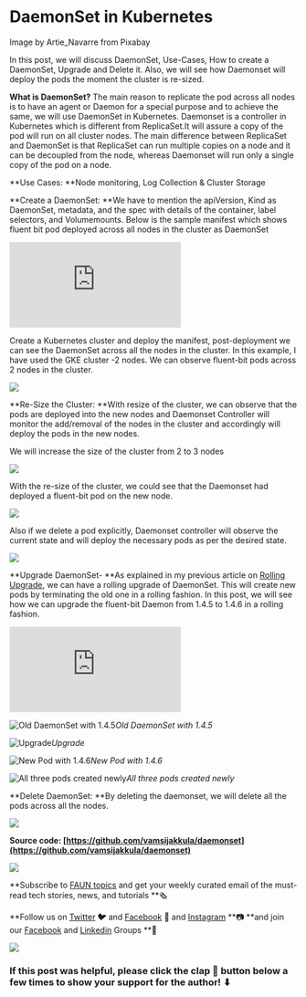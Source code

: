 
# DaemonSet in Kubernetes

Image by Artie_Navarre from Pixabay

In this post, we will discuss DaemonSet, Use-Cases, How to create a DaemonSet, Upgrade and Delete it. Also, we will see how Daemonset will deploy the pods the moment the cluster is re-sized.

**What is DaemonSet?** The main reason to replicate the pod across all nodes is to have an agent or Daemon for a special purpose and to achieve the same, we will use DaemonSet in Kubernetes. Daemonset is a controller in Kubernetes which is different from ReplicaSet.It will assure a copy of the pod will run on all cluster nodes. The main difference between ReplicaSet and DaemonSet is that ReplicaSet can run multiple copies on a node and it can be decoupled from the node, whereas Daemonset will run only a single copy of the pod on a node.

**Use Cases: **Node monitoring, Log Collection & Cluster Storage

**Create a DaemonSet: **We have to mention the apiVersion, Kind as DaemonSet, metadata, and the spec with details of the container, label selectors, and Volumemounts. Below is the sample manifest which shows fluent bit pod deployed across all nodes in the cluster as DaemonSet

<iframe src="https://medium.com/media/de8bf768fc27f3620e3859456487bdab" frameborder=0></iframe>

Create a Kubernetes cluster and deploy the manifest, post-deployment we can see the DaemonSet across all the nodes in the cluster. In this example, I have used the GKE cluster -2 nodes. We can observe fluent-bit pods across 2 nodes in the cluster.

![](https://cdn-images-1.medium.com/max/2000/1*Ho_iWoLxRtYqal8u_TFSBQ.png)

**Re-Size the Cluster: **With resize of the cluster, we can observe that the pods are deployed into the new nodes and Daemonset Controller will monitor the add/removal of the nodes in the cluster and accordingly will deploy the pods in the new nodes.

We will increase the size of the cluster from 2 to 3 nodes

![](https://cdn-images-1.medium.com/max/2000/1*KtghIumeyxYeu4EY63WETQ.png)

With the re-size of the cluster, we could see that the Daemonset had deployed a fluent-bit pod on the new node.

![](https://cdn-images-1.medium.com/max/2000/1*ftl5sc8wwPt4NQnddNyLqg.png)

Also if we delete a pod explicitly, Daemonset controller will observe the current state and will deploy the necessary pods as per the desired state.

![](https://cdn-images-1.medium.com/max/2000/1*Lp6-xLMgi4lKEtO9UnlkEQ.png)

**Upgrade DaemonSet- **As explained in my previous article on [Rolling Upgrade](https://medium.com/faun/rolling-update-deployment-strategy-in-kubernetes-25e5b1566dd3), we can have a rolling upgrade of DaemonSet. This will create new pods by terminating the old one in a rolling fashion. In this post, we will see how we can upgrade the fluent-bit Daemon from 1.4.5 to 1.4.6 in a rolling fashion.

<iframe src="https://medium.com/media/8383628543afb4437d0cac37d735da88" frameborder=0></iframe>

![Old DaemonSet with 1.4.5](https://cdn-images-1.medium.com/max/2000/1*5rM3tuYU0vAv1ujrAZMzOQ.png)*Old DaemonSet with 1.4.5*

![Upgrade](https://cdn-images-1.medium.com/max/2114/1*svGzr5YGlL5cjuOG66OhnQ.png)*Upgrade*

![New Pod with 1.4.6](https://cdn-images-1.medium.com/max/2000/1*FtqewlZa8YYtr9MMgn-Viw.png)*New Pod with 1.4.6*

![All three pods created newly](https://cdn-images-1.medium.com/max/2000/1*rJsxg2-VPco-0ykx68gb4A.png)*All three pods created newly*

**Delete DaemonSet: **By deleting the daemonset, we will delete all the pods across all the nodes.

![](https://cdn-images-1.medium.com/max/2000/1*Ul_aFCq8701qicF8Ps0n6A.png)

**Source code: [https://github.com/vamsijakkula/daemonset](https://github.com/vamsijakkula/daemonset)**

![](https://cdn-images-1.medium.com/max/2000/0*Piks8Tu6xUYpF4DU)

**Subscribe to [FAUN topics](https://www.faun.dev/join?utm_source=medium.com/faun&utm_medium=medium&utm_campaign=faunmediumprebanner) and get your weekly curated email of the must-read tech stories, news, and tutorials **🗞️

**Follow us on [Twitter](https://twitter.com/joinfaun) **🐦** and [Facebook](https://www.facebook.com/faun.dev/) **👥** and [Instagram](https://instagram.com/fauncommunity/) **📷 **and join our [Facebook](https://www.facebook.com/groups/364904580892967/) and [Linkedin](https://www.linkedin.com/company/faundev) Groups **💬

![](https://cdn-images-1.medium.com/max/3000/1*_cT0_laE4iPcqW1qrbstAg.gif)

### If this post was helpful, please click the clap 👏 button below a few times to show your support for the author! ⬇
